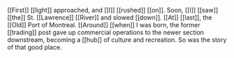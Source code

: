 [[First]] [[light]] approached, and [[I]] [[rushed]] [[on]]. Soon, [[I]] [[saw]] [[the]] St. [[Lawrence]] [[River]] and slowed [[down]]. [[At]] [[last]], the [[Old]] Port of Montreal. [[Around]] [[when]] I was born, the former [[trading]] post gave up commercial operations to the newer section downstream, becoming a [[hub]] of culture and recreation. So was the story of that good place. 
